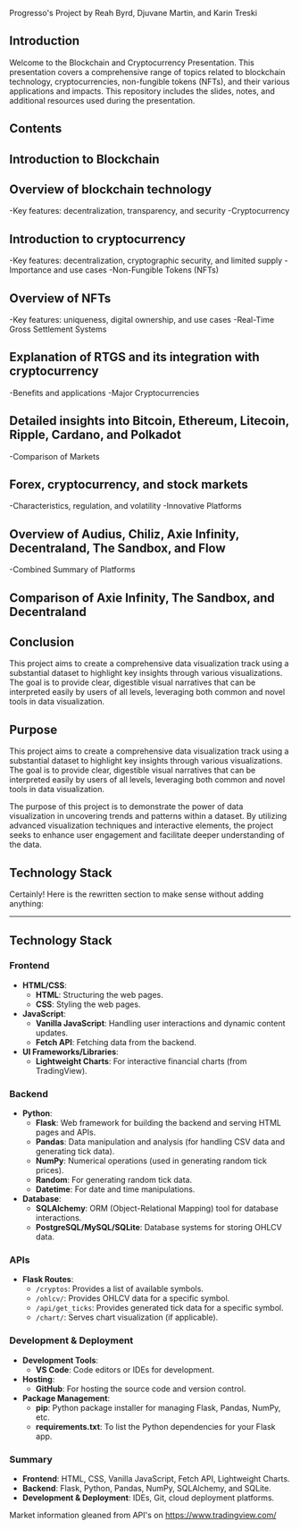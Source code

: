Progresso's Project
by Reah Byrd, Djuvane Martin, and Karin Treski

## Introduction

Welcome to the Blockchain and Cryptocurrency Presentation. This presentation covers a comprehensive range of topics related to blockchain technology, cryptocurrencies, non-fungible tokens (NFTs), and their various applications and impacts. This repository includes the slides, notes, and additional resources used during the presentation.

## Contents

## Introduction to Blockchain

## Overview of blockchain technology

-Key features: decentralization, transparency, and security
-Cryptocurrency

## Introduction to cryptocurrency
-Key features: decentralization, cryptographic security, and limited supply
-Importance and use cases
-Non-Fungible Tokens (NFTs)

## Overview of NFTs
-Key features: uniqueness, digital ownership, and use cases
-Real-Time Gross Settlement Systems

## Explanation of RTGS and its integration with cryptocurrency
-Benefits and applications
-Major Cryptocurrencies

## Detailed insights into Bitcoin, Ethereum, Litecoin, Ripple, Cardano, and Polkadot
-Comparison of Markets

## Forex, cryptocurrency, and stock markets
-Characteristics, regulation, and volatility
-Innovative Platforms

## Overview of Audius, Chiliz, Axie Infinity, Decentraland, The Sandbox, and Flow
-Combined Summary of Platforms

## Comparison of Axie Infinity, The Sandbox, and Decentraland


## Conclusion

This project aims to create a comprehensive data visualization track using a substantial dataset to highlight key insights through various visualizations. The goal is to provide clear, digestible visual narratives that can be interpreted easily by users of all levels, leveraging both common and novel tools in data visualization.

## Purpose

This project aims to create a comprehensive data visualization track using a substantial dataset to highlight key insights through various visualizations. The goal is to provide clear, digestible visual narratives that can be interpreted easily by users of all levels, leveraging both common and novel tools in data visualization.

The purpose of this project is to demonstrate the power of data visualization in uncovering trends and patterns within a dataset. By utilizing advanced visualization techniques and interactive elements, the project seeks to enhance user engagement and facilitate deeper understanding of the data.

## Technology Stack
Certainly! Here is the rewritten section to make sense without adding anything:

---

## Technology Stack

### Frontend
- **HTML/CSS**:
  - **HTML**: Structuring the web pages.
  - **CSS**: Styling the web pages.
- **JavaScript**:
  - **Vanilla JavaScript**: Handling user interactions and dynamic content updates.
  - **Fetch API**: Fetching data from the backend.
- **UI Frameworks/Libraries**:
  - **Lightweight Charts**: For interactive financial charts (from TradingView).

### Backend
- **Python**:
  - **Flask**: Web framework for building the backend and serving HTML pages and APIs.
  - **Pandas**: Data manipulation and analysis (for handling CSV data and generating tick data).
  - **NumPy**: Numerical operations (used in generating random tick prices).
  - **Random**: For generating random tick data.
  - **Datetime**: For date and time manipulations.
- **Database**:
  - **SQLAlchemy**: ORM (Object-Relational Mapping) tool for database interactions.
  - **PostgreSQL/MySQL/SQLite**: Database systems for storing OHLCV data.

### APIs
- **Flask Routes**:
  - `/cryptos`: Provides a list of available symbols.
  - `/ohlcv/`: Provides OHLCV data for a specific symbol.
  - `/api/get_ticks`: Provides generated tick data for a specific symbol.
  - `/chart/`: Serves chart visualization (if applicable).

### Development & Deployment
- **Development Tools**:
  - **VS Code**: Code editors or IDEs for development.
- **Hosting**:
  - **GitHub**: For hosting the source code and version control.
- **Package Management**:
  - **pip**: Python package installer for managing Flask, Pandas, NumPy, etc.
  - **requirements.txt**: To list the Python dependencies for your Flask app.

### Summary
- **Frontend**: HTML, CSS, Vanilla JavaScript, Fetch API, Lightweight Charts.
- **Backend**: Flask, Python, Pandas, NumPy, SQLAlchemy, and SQLite.
- **Development & Deployment**: IDEs, Git, cloud deployment platforms.


Market information gleaned from API's on https://www.tradingview.com/




